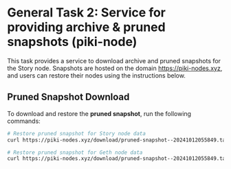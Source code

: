 # General Task 2: Service for providing archive & pruned snapshots (piki-node)

This task provides a service to download archive and pruned snapshots for the Story node. Snapshots are hosted on the domain https://piki-nodes.xyz, and users can restore their nodes using the instructions below.

## Pruned Snapshot Download

To download and restore the **pruned snapshot**, run the following commands:

```bash
# Restore pruned snapshot for Story node data
curl https://piki-nodes.xyz/download/pruned-snapshot--20241012055849.tar.lz4 | lz4 -dc - | tar -xf - -C $HOME/.story/story

# Restore pruned snapshot for Geth node data
curl https://piki-nodes.xyz/download/pruned-snapshot--20241012055849.tar.lz4 | lz4 -dc - | tar -xf - -C $HOME/.story/geth/iliad/geth
